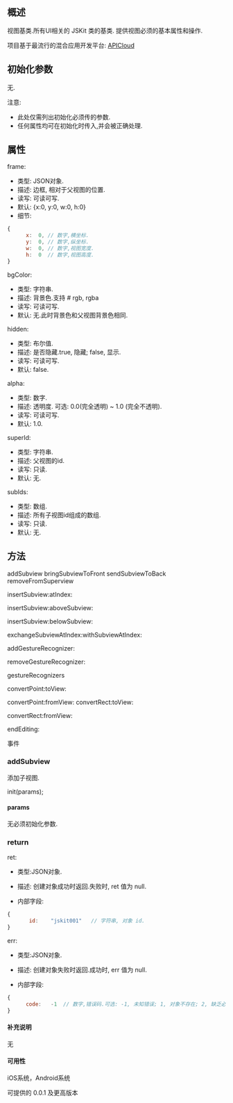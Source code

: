 ## 概述

视图基类.所有UI相关的 JSKit 类的基类. 提供视图必须的基本属性和操作.

项目基于最流行的混合应用开发平台: [APICloud](http://www.apicloud.com)

## 初始化参数

无.

注意:

- 此处仅需列出初始化必须传的参数.
- 任何属性均可在初始化时传入,并会被正确处理.

## 属性

frame:

- 类型: JSON对象.
- 描述: 边框, 相对于父视图的位置.
- 读写: 可读可写.
- 默认: {x:0, y:0, w:0, h:0}
- 细节:

```js
{
      x:  0, // 数字,横坐标.
      y:  0, // 数字,纵坐标.
      w:  0, // 数字,视图宽度.
      h:  0  // 数字,视图高度.
}
```

bgColor:

- 类型: 字符串.
- 描述: 背景色.支持 # rgb, rgba
- 读写: 可读可写.
- 默认: 无.此时背景色和父视图背景色相同.

hidden:

- 类型: 布尔值.
- 描述: 是否隐藏.true, 隐藏; false, 显示.
- 读写: 可读可写.
- 默认: false.

alpha:

- 类型: 数字.
- 描述: 透明度. 可选: 0.0(完全透明) ~ 1.0 (完全不透明).
- 读写: 可读可写.
- 默认: 1.0.

superId:

- 类型: 字符串.
- 描述: 父视图的id.
- 读写: 只读.
- 默认: 无.

subIds:

- 类型: 数组.
- 描述: 所有子视图id组成的数组.
- 读写: 只读.
- 默认: 无.


## 方法
addSubview 
bringSubviewToFront
sendSubviewToBack
removeFromSuperview

insertSubview:atIndex:

insertSubview:aboveSubview:

insertSubview:belowSubview:

exchangeSubviewAtIndex:withSubviewAtIndex:

addGestureRecognizer:

removeGestureRecognizer:

gestureRecognizers


convertPoint:toView:

convertPoint:fromView:
convertRect:toView:

convertRect:fromView:

endEditing:


事件


### addSubview

添加子视图.

init(params);

#### params

无必须初始化参数.

### return

ret:

- 类型:JSON对象.
- 描述: 创建对象成功时返回.失败时,  ret 值为 null.

- 内部字段:

```js
{
       id:    "jskit001"   // 字符串, 对象 id.
}
```
err:

- 类型:JSON对象.
- 描述: 创建对象失败时返回.成功时,  err 值为 null.

- 内部字段:

```js
{
      code:   -1  // 数字,错误码.可选: -1, 未知错误; 1, 对象不存在; 2, 缺乏必须的初始化信息
}
```

#### 补充说明

无

#### 可用性

iOS系统，Android系统

可提供的 0.0.1 及更高版本
